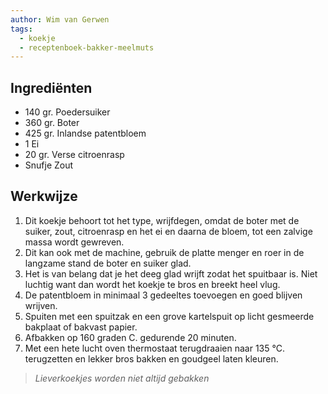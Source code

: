 ```yaml
---
author: Wim van Gerwen
tags:
  - koekje
  - receptenboek-bakker-meelmuts
---
```

## Ingrediënten

* 140 gr. Poedersuiker
* 360 gr. Boter
* 425 gr. Inlandse patentbloem
* 1 Ei
* 20 gr. Verse citroenrasp
* Snufje Zout

## Werkwijze

1.  Dit koekje behoort tot het type, wrijfdegen, omdat de boter met de suiker, zout, citroenrasp en het ei en daarna de bloem, tot een zalvige massa wordt gewreven.
2.  Dit kan ook met de machine, gebruik de platte menger en roer in de langzame stand de boter en suiker glad.
3.  Het is van belang dat je het deeg glad wrijft zodat het spuitbaar is. Niet luchtig want dan wordt het koekje te bros en breekt heel vlug.
4.  De patentbloem in minimaal 3 gedeeltes toevoegen en goed blijven wrijven.
5.  Spuiten met een spuitzak en een grove kartelspuit op licht gesmeerde bakplaat of bakvast papier.
6.  Afbakken op 160 graden C. gedurende 20 minuten.
7.  Met een hete lucht oven thermostaat terugdraaien naar 135 °C. terugzetten en lekker bros bakken en goudgeel laten kleuren.

> *Lieverkoekjes worden niet altijd gebakken*